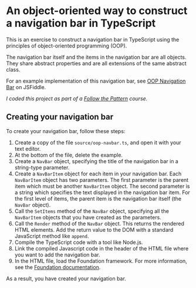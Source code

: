 # An object-oriented way to construct a navigation bar in TypeScript

This is an exercise to construct a navigation bar in TypeScript using the principles of object-oriented programming (OOP).

The navigation bar itself and the items in the navigation bar are all objects. They share abstract properties and are all extensions of the same abstract class.

For an example implementation of this navigation bar, see [OOP Navigation Bar](https://jsfiddle.net/manototh/3nat2L5o/) on JSFiddle.

*I coded this project as part of a [Follow the Pattern](https://followthepattern.net/learn) course.*

## Creating your navigation bar

To create your navigation bar, follow these steps:

1. Create a copy of the file `source/oop-navbar.ts`, and open it with your text editor.
2. At the bottom of the file, delete the example.
3. Create a `NavBar` object, specifying the title of the navigation bar in a string-type parameter.
4. Create a `NavBarItem` object for each item in your navigation bar. Each `NavBarItem` object has two parameters. The first parameter is the parent item which must be another `NavBarItem` object. The second parameter is a string which specifies the text displayed in the navigation bar item. For the first level of items, the parent item is the navigation bar itself (the `NavBar` object).
5. Call the `SetItems` method of the `NavBar` object, specifying all the `NavBarItem` objects that you have created as the parameters.
6. Call the `Render` method of the `NavBar` object. This returns the rendered HTML elements. Add the return value to the DOM with a standard JavaScript method like `append`.
7. Compile the TypeScript code with a tool like Node.js.
8. Link the compiled Javascript code in the header of the HTML file where you want to add the navigation bar.
9. In the HTML file, load the Foundation framework. For more information, see the [Foundation documentation](https://get.foundation/sites/docs/installation.html).

As a result, you have created your navigation bar.